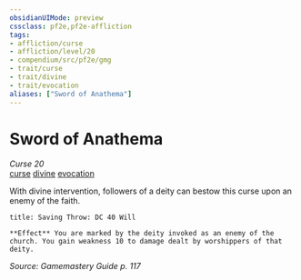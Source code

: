 ```yaml
---
obsidianUIMode: preview
cssclass: pf2e,pf2e-affliction
tags:
- affliction/curse
- affliction/level/20
- compendium/src/pf2e/gmg
- trait/curse
- trait/divine
- trait/evocation
aliases: ["Sword of Anathema"]
---
```

# Sword of Anathema
*Curse 20*  
[curse](../../../Rules/traits/curse.md)  [divine](../../../Rules/traits/divine.md)  [evocation](../../../Rules/traits/evocation.md)  

With divine intervention, followers of a deity can bestow this curse upon an enemy of the faith.

```ad-inline-affliction
title: Saving Throw: DC 40 Will

**Effect** You are marked by the deity invoked as an enemy of the church. You gain weakness 10 to damage dealt by worshippers of that deity.
```

*Source: Gamemastery Guide p. 117*